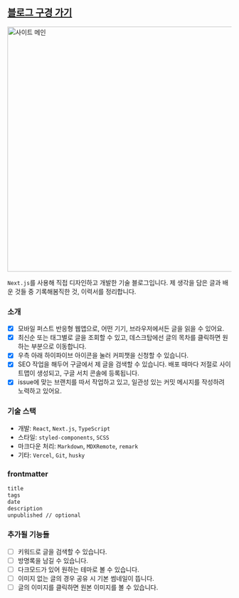 ## [블로그 구경 가기](https://haeun.vercel.app/)

<a href="https://haeun.vercel.app" target="_blank" >
  <img width="550" alt="사이트 메인" src="https://github.com/pullingoff/nexthome/assets/50111853/bb8ab3ba-7532-45df-be15-7132be234025">
</a>

`Next.js`를 사용해 직접 디자인하고 개발한 기술 블로그입니다.
제 생각을 담은 글과 배운 것들 중 기록해봄직한 것, 이력서를 정리합니다.

### 소개

- [x] 모바일 퍼스트 반응형 웹앱으로, 어떤 기기, 브라우저에서든 글을 읽을 수 있어요.
- [x] 최신순 또는 태그별로 글을 조회할 수 있고, 데스크탑에선 글의 목차를 클릭하면 원하는 부분으로 이동합니다.
- [x] 우측 아래 하이파이브 아이콘을 눌러 커피챗을 신청할 수 있습니다.
- [x] SEO 작업을 해두어 구글에서 제 글을 검색할 수 있습니다. 배포 때마다 저절로 사이트맵이 생성되고, 구글 서치 콘솔에 등록됩니다.
- [x] issue에 맞는 브랜치를 따서 작업하고 있고, 일관성 있는 커밋 메시지를 작성하려 노력하고 있어요.

### 기술 스택

- 개발: `React`, `Next.js`, `TypeScript`  
- 스타일: `styled-components`, `SCSS`  
- 마크다운 처리: `Markdown`, `MDXRemote`, `remark`  
- 기타: `Vercel`, `Git`, `husky`

### frontmatter

```markdown
title
tags
date 
description
unpublished // optional
```

### 추가될 기능들

- [ ] 키워드로 글을 검색할 수 있습니다.
- [ ] 방명록을 남길 수 있습니다.
- [ ] 다크모드가 있어 원하는 테마로 볼 수 있습니다.
- [ ] 이미지 없는 글의 경우 공유 시 기본 썸네일이 뜹니다.
- [ ] 글의 이미지를 클릭하면 원본 이미지를 볼 수 있습니다.
